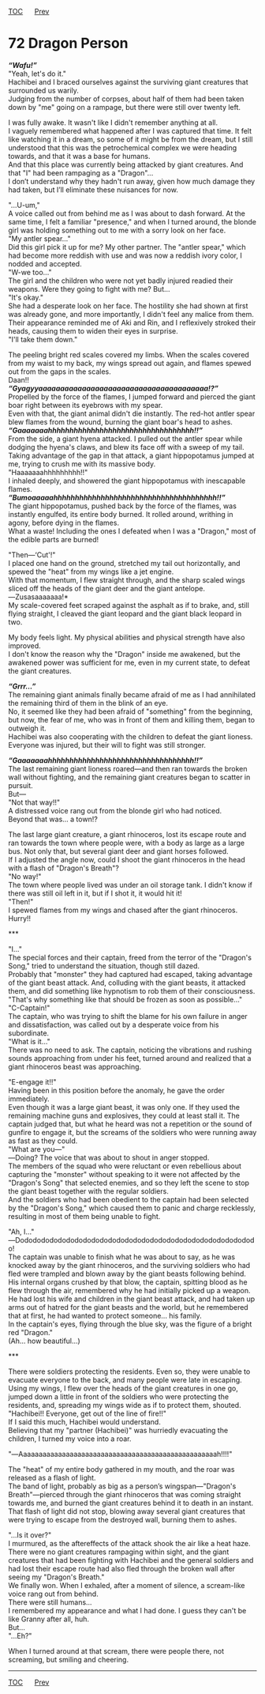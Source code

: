 [TOC](../readme.md)&nbsp;&nbsp;&nbsp;&nbsp;&nbsp;&nbsp;[Prev](section_0015.md)&nbsp;&nbsp;&nbsp;&nbsp;&nbsp;&nbsp;



# 72 Dragon Person

***“Wafu!”***  
"Yeah, let's do it."  
Hachibei and I braced ourselves against the surviving giant creatures
that surrounded us warily.  
Judging from the number of corpses, about half of them had been taken
down by "me" going on a rampage, but there were still over twenty
left.  
  
I was fully awake. It wasn't like I didn't remember anything at all.  
I vaguely remembered what happened after I was captured that time. It
felt like watching it in a dream, so some of it might be from the dream,
but I still understood that this was the petrochemical complex we were
heading towards, and that it was a base for humans.  
And that this place was currently being attacked by giant creatures. And
that "I" had been rampaging as a "Dragon"...  
I don’t understand why they hadn't run away, given how much damage they
had taken, but I’ll eliminate these nuisances for now.  
  
"...U-um,"  
A voice called out from behind me as I was about to dash forward. At the
same time, I felt a familiar "presence," and when I turned around, the
blonde girl was holding something out to me with a sorry look on her
face.  
"My antler spear..."  
Did this girl pick it up for me? My other partner. The "antler spear,"
which had become more reddish with use and was now a reddish ivory
color, I nodded and accepted.  
"W-we too..."  
The girl and the children who were not yet badly injured readied their
weapons. Were they going to fight with me? But...  
"It's okay."  
She had a desperate look on her face. The hostility she had shown at
first was already gone, and more importantly, I didn't feel any malice
from them.  
Their appearance reminded me of Aki and Rin, and I reflexively stroked
their heads, causing them to widen their eyes in surprise.  
"I'll take them down."  
  
The peeling bright red scales covered my limbs. When the scales covered
from my waist to my back, my wings spread out again, and flames spewed
out from the gaps in the scales.  
Daan!!  
***“Gyagyyaaaaaaaaaaaaaaaaaaaaaaaaaaaaaaaaaaaaaaa!?”***  
Propelled by the force of the flames, I jumped forward and pierced the
giant boar right between its eyebrows with my spear.  
Even with that, the giant animal didn't die instantly. The red-hot
antler spear blew flames from the wound, burning the giant boar's head
to ashes.  
***“Gaaaaaaahhhhhhhhhhhhhhhhhhhhhhhhhhhhhhhhhh!!”***  
From the side, a giant hyena attacked. I pulled out the antler spear
while dodging the hyena's claws, and blew its face off with a sweep of
my tail.  
Taking advantage of the gap in that attack, a giant hippopotamus jumped
at me, trying to crush me with its massive body.  
"Haaaaaaahhhhhhhhh!!"  
I inhaled deeply, and showered the giant hippopotamus with inescapable
flames.  
***“Bumoaaaaahhhhhhhhhhhhhhhhhhhhhhhhhhhhhhhhhhhhhh!!”***  
The giant hippopotamus, pushed back by the force of the flames, was
instantly engulfed, its entire body burned. It rolled around, writhing
in agony, before dying in the flames.  
What a waste! Including the ones I defeated when I was a "Dragon," most
of the edible parts are burned!  
  
"Then―‘Cut'!"  
I placed one hand on the ground, stretched my tail out horizontally, and
spewed the "heat" from my wings like a jet engine.  
With that momentum, I flew straight through, and the sharp scaled wings
sliced off the heads of the giant deer and the giant antelope.  
―Zusasaaaaaaa!\*  
My scale-covered feet scraped against the asphalt as if to brake, and,
still flying straight, I cleaved the giant leopard and the giant black
leopard in two.  
  
My body feels light. My physical abilities and physical strength have
also improved.  
I don't know the reason why the "Dragon" inside me awakened, but the
awakened power was sufficient for me, even in my current state, to
defeat the giant creatures.  
  
***“Grrr…”***  
The remaining giant animals finally became afraid of me as I had
annihilated the remaining third of them in the blink of an eye.  
No, it seemed like they had been afraid of "something" from the
beginning, but now, the fear of me, who was in front of them and killing
them, began to outweigh it.  
Hachibei was also cooperating with the children to defeat the giant
lioness. Everyone was injured, but their will to fight was still
stronger.  
  
***“Gaaaaaaahhhhhhhhhhhhhhhhhhhhhhhhhhhhhhhhhh!!”***  
The last remaining giant lioness roared―and then ran towards the broken
wall without fighting, and the remaining giant creatures began to
scatter in pursuit.  
But―  
"Not that way!!"  
A distressed voice rang out from the blonde girl who had noticed.  
Beyond that was... a town!?  
  
The last large giant creature, a giant rhinoceros, lost its escape route
and ran towards the town where people were, with a body as large as a
large bus. Not only that, but several giant deer and giant horses
followed.  
If I adjusted the angle now, could I shoot the giant rhinoceros in the
head with a flash of "Dragon's Breath"?  
"No way!"  
The town where people lived was under an oil storage tank. I didn't know
if there was still oil left in it, but if I shot it, it would hit it!  
"Then!"  
I spewed flames from my wings and chased after the giant rhinoceros.
Hurry!!  
  
\*\*\*  
  
"I..."  
The special forces and their captain, freed from the terror of the
"Dragon's Song," tried to understand the situation, though still
dazed.  
Probably that "monster" they had captured had escaped, taking advantage
of the giant beast attack. And, colluding with the giant beasts, it
attacked them, and did something like hypnotism to rob them of their
consciousness.  
"That's why something like that should be frozen as soon as
possible..."  
"C-Captain!"  
The captain, who was trying to shift the blame for his own failure in
anger and dissatisfaction, was called out by a desperate voice from his
subordinate.  
"What is it..."  
There was no need to ask. The captain, noticing the vibrations and
rushing sounds approaching from under his feet, turned around and
realized that a giant rhinoceros beast was approaching.  
  
"E-engage it!!"  
Having been in this position before the anomaly, he gave the order
immediately.  
Even though it was a large giant beast, it was only one. If they used
the remaining machine guns and explosives, they could at least stall it.
The captain judged that, but what he heard was not a repetition or the
sound of gunfire to engage it, but the screams of the soldiers who were
running away as fast as they could.  
"What are you―"  
―Doing? The voice that was about to shout in anger stopped.  
The members of the squad who were reluctant or even rebellious about
capturing the "monster" without speaking to it were not affected by the
"Dragon's Song" that selected enemies, and so they left the scene to
stop the giant beast together with the regular soldiers.  
And the soldiers who had been obedient to the captain had been selected
by the "Dragon's Song," which caused them to panic and charge
recklessly, resulting in most of them being unable to fight.  
  
"Ah, I..."  
―Dododododododododododododododododododododododododododododo!  
The captain was unable to finish what he was about to say, as he was
knocked away by the giant rhinoceros, and the surviving soldiers who had
fled were trampled and blown away by the giant beasts following
behind.  
His internal organs crushed by that blow, the captain, spitting blood as
he flew through the air, remembered why he had initially picked up a
weapon.  
He had lost his wife and children in the giant beast attack, and had
taken up arms out of hatred for the giant beasts and the world, but he
remembered that at first, he had wanted to protect someone... his
family.  
In the captain's eyes, flying through the blue sky, was the figure of a
bright red "Dragon."  
(Ah... how beautiful...)  
  
\*\*\*  
  
There were soldiers protecting the residents. Even so, they were unable
to evacuate everyone to the back, and many people were late in
escaping.  
Using my wings, I flew over the heads of the giant creatures in one go,
jumped down a little in front of the soldiers who were protecting the
residents, and, spreading my wings wide as if to protect them,
shouted.  
"Hachibei!! Everyone, get out of the line of fire!!"  
If I said this much, Hachibei would understand.  
Believing that my "partner (Hachibei)" was hurriedly evacuating the
children, I turned my voice into a roar.  
  
"―Aaaaaaaaaaaaaaaaaaaaaaaaaaaaaaaaaaaaaaaaaaaaaaaaaaah!!!!"  
  
The "heat" of my entire body gathered in my mouth, and the roar was
released as a flash of light.  
The band of light, probably as big as a person’s wingspan―"Dragon's
Breath"―pierced through the giant rhinoceros that was coming straight
towards me, and burned the giant creatures behind it to death in an
instant.  
That flash of light did not stop, blowing away several giant creatures
that were trying to escape from the destroyed wall, burning them to
ashes.  
  
"...Is it over?"  
I murmured, as the aftereffects of the attack shook the air like a heat
haze.  
There were no giant creatures rampaging within sight, and the giant
creatures that had been fighting with Hachibei and the general soldiers
and had lost their escape route had also fled through the broken wall
after seeing my "Dragon's Breath."  
We finally won. When I exhaled, after a moment of silence, a scream-like
voice rang out from behind.  
There were still humans...  
I remembered my appearance and what I had done. I guess they can't be
like Granny after all, huh.  
But...  
"...Eh?"  
  
When I turned around at that scream, there were people there, not
screaming, but smiling and cheering.  
  
  
  


---
[TOC](../readme.md)&nbsp;&nbsp;&nbsp;&nbsp;&nbsp;&nbsp;[Prev](section_0015.md)&nbsp;&nbsp;&nbsp;&nbsp;&nbsp;&nbsp;

